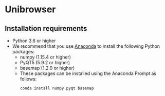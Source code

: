 # Unibrowser

## Installation requirements
- Python 3.6 or higher
- We recommend that you use [Anaconda](https://www.anaconda.com/) to install the following Python packages:
  - numpy (1.15.4 or higher)
  - PyQT5 (5.9.2 or higher)
  - basemap (1.2.0 or higher)  
  - These packages can be installed using the Anaconda Prompt as follows:
    ```console
    conda install numpy pyqt basemap
    ```
